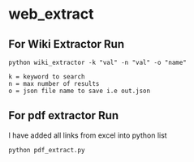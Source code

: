 # web_extract

## For Wiki Extractor Run

```
python wiki_extractor -k "val" -n "val" -o "name"

k = keyword to search 
n = max number of results
o = json file name to save i.e out.json
```

## For pdf extractor Run 

I have added all links from excel into python list
```
python pdf_extract.py
```
